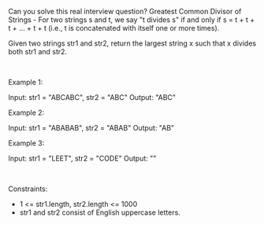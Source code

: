 Can you solve this real interview question? Greatest Common Divisor of Strings - For two strings s and t, we say "t divides s" if and only if s = t + t + t + ... + t + t (i.e., t is concatenated with itself one or more times).

Given two strings str1 and str2, return the largest string x such that x divides both str1 and str2.

 

Example 1:


Input: str1 = "ABCABC", str2 = "ABC"
Output: "ABC"


Example 2:


Input: str1 = "ABABAB", str2 = "ABAB"
Output: "AB"


Example 3:


Input: str1 = "LEET", str2 = "CODE"
Output: ""


 

Constraints:

 * 1 <= str1.length, str2.length <= 1000
 * str1 and str2 consist of English uppercase letters.